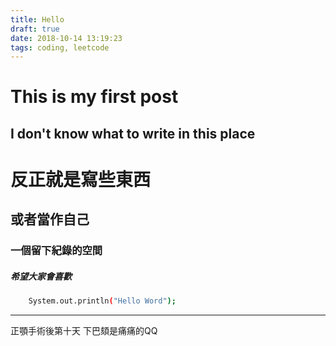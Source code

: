 ```yaml
---
title: Hello
draft: true
date: 2018-10-14 13:19:23
tags: coding, leetcode
---
```


This is my first post 
===

I don't know what to write in this place
---

# 反正就是寫些東西
## 或者當作自己
### 一個留下紀錄的空間
##### 希望大家會喜歡

``` bash
	System.out.println("Hello Word");
```

***

正顎手術後第十天
下巴頦是痛痛的QQ